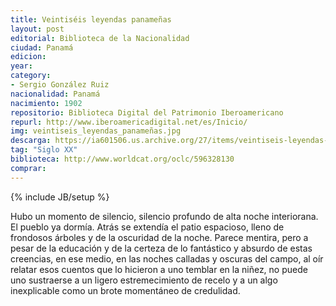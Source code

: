 ```yaml
---
title: Veintiséis leyendas panameñas
layout: post
editorial: Biblioteca de la Nacionalidad
ciudad: Panamá
edicion: 
year: 
category:
- Sergio González Ruiz
nacionalidad: Panamá
nacimiento: 1902 
repositorio: Biblioteca Digital del Patrimonio Iberoamericano
repurl: http://www.iberoamericadigital.net/es/Inicio/
img: veintiseis_leyendas_panameñas.jpg
descarga: https://ia601506.us.archive.org/27/items/veintiseis-leyendas-panamenas-sergio-gonzalez-ruiz/Veintis%C3%A9is%20leyendas%20paname%C3%B1as%20-%20Sergio%20Gonz%C3%A1lez%20Ruiz.pdf
tag: "Siglo XX"
biblioteca: http://www.worldcat.org/oclc/596328130
comprar: 
---
```

{% include JB/setup %}

Hubo un momento de silencio, silencio profundo de alta noche interiorana. El pueblo ya dormía. Atrás se extendía el patio espacioso, lleno de frondosos árboles y de la oscuridad de la noche. Parece mentira, pero a pesar de la educación y de la certeza de lo fantástico y absurdo de estas creencias, en ese medio, en las noches calladas y oscuras del campo, al oír relatar esos cuentos que lo hicieron a uno temblar en la niñez, no puede uno sustraerse a un ligero estremecimiento de recelo y a un algo inexplicable como un brote momentáneo de credulidad.
